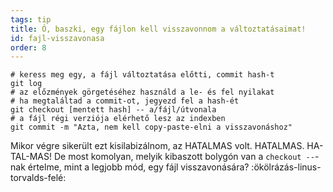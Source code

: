 ```yaml
---
tags: tip
title: Ó, baszki, egy fájlon kell visszavonnom a változtatásaimat!
id: fajl-visszavonasa
order: 8
---
```


```git
# keress meg egy, a fájl változtatása előtti, commit hash-t
git log
# az előzmények görgetéséhez használd a le- és fel nyilakat
# ha megtaláltad a commit-ot, jegyezd fel a hash-ét
git checkout [mentett hash] -- a/fájl/útvonala
# a fájl régi verziója elérhető lesz az indexben
git commit -m "Azta, nem kell copy-paste-elni a visszavonáshoz"
```

Mikor végre sikerült ezt kisilabizálnom, az HATALMAS volt. HATALMAS. HA-TAL-MAS! De most komolyan, melyik kibaszott bolygón van a `checkout --`-nak értelme, mint a legjobb mód, egy fájl visszavonására? :ökölrázás-linus-torvalds-felé: